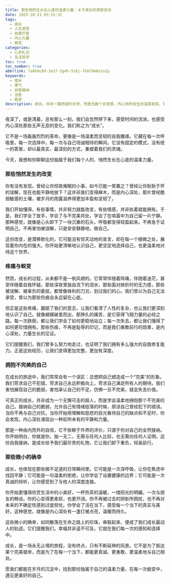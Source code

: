 ```yaml
---
title: 那些悄然生长在心底的温柔力量：关于成长的真挚告白
date: 2025-10-21 03:15:32
tags:
  - 成长
  - 人生感悟
  - 自我疗愈
  - 内心力量
  - 蜕变
categories:
  - 心灵札记
  - 生活哲学
toc: true
toc_number: true
abbrlink: 7a8b9c0d-1e2f-3g4h-5i6j-7k8l9m0n1o2p
keywords:
  - 成长
  - 勇气
  - 自我接纳
  - 治愈
  - 蜕变
description: 成长，并非一蹴而就的壮举，而是无数个日夜里，内心悄然发生的温柔蜕变。它藏在每一次的释怀、每一次的坚持、每一次的自我对话中。这篇文章，是一封写给所有正在经历或已经走过成长之路的你，关于那些深藏心底的温柔力量，和我们如何一步步走向更完整的自己的真挚告白。
---
```


夜深了，或是清晨，总有那么一刻，我们会忽然停下来，感受时间的流淌，也感受内心深处那些无声无息的变化。我们称之为“成长”。

它不是一场轰轰烈烈的革命，更像是一场温柔而坚韧的自我雕琢。它藏在每一次呼吸里，每一次选择中，每一次与自己坦诚相待的瞬间。它没有固定的模式，没有统一的答案，却以最真实、最深刻的方式，重塑着我们的灵魂。

今天，我想和你聊聊这份独属于我们每个人的、悄然生长在心底的温柔力量。

### 那些悄然发生的改变

你有没有发现，曾经让你彻夜难眠的小事，如今已能一笑置之？曾经让你耿耿于怀的误解，现在也能平静地放下？这并非我们变得麻木，而是内心深处，那片曾经脆弱敏感的土壤，被岁月的雨露滋养得更加丰盈和坚韧了。

我们开始懂得，有些事情，并非努力就能改变，有些情感，并非执着就能拥有。于是，我们学会了放手，学会了与不完美共处，学会了在喧嚣中为自己留一片宁静。那种感觉，就像是心头卸下了一块沉重的石头，呼吸都变得轻盈起来。不再急于证明自己，不再害怕被误解，只是安安静静地，做自己。

这份改变，是潜移默化的，它可能没有惊天动地的宣言，却在每一个细微之处，展现着你内在的强大。你开始更清晰地认识自己，更坚定地选择自己，也更温柔地对待这个世界。

### 疼痛与蜕变

然而，成长的过程，从来都不是一帆风顺的。它常常伴随着阵痛，伴随着迷茫，甚至伴随着自我怀疑。那些深夜里独自流下的泪水，那些面对挫折时的无力感，那些被误解、被辜负的委屈，都曾像锋利的刀刃，划过我们的心。我们曾以为自己无法承受，曾以为那些伤痕会永远留在心底。

但正是这些疼痛，磨砺了我们的意志，让我们看清了人性的复杂，也让我们更深刻地认识了自己。就像蝴蝶破茧而出，那挣扎的痛苦，是它获得飞翔力量的必经之路。每一次跌倒，都让我们学会了如何更稳地站立；每一次失去，都让我们懂得了如何更珍惜拥有。那些伤痕，不再是耻辱的印记，而是我们勇敢前行的勋章，是内心深处，力量生长的见证。

它们提醒我们，我们曾多么努力地走过，也证明了我们拥有多么强大的自我修复能力。正是这些经历，让我们变得更加完整，更加有深度。

### 拥抱不完美的自己

在成长的旅途中，我们常常会有一个误区：总想把自己塑造成一个“完美”的形象。我们苛求自己不犯错，苛求自己永远积极向上，苛求自己满足所有人的期待。我们害怕展现自己的脆弱，害怕承认自己的不足，仿佛一旦不完美，就会失去价值。

可真正的成长，并非成为一个无懈可击的超人，而是学会温柔地拥抱那个不完美的自己。接纳自己的脆弱，允许自己有情绪低落的时候，原谅自己曾经犯下的错误。当你不再与自己对抗，当你开始用理解和慈悲的目光看待自己的缺点和不足时，你会发现，内心深处涌现出一种前所未有的平静和力量。

那是一种由内而外的自信，它不依赖于外界的评价，只源于你对自己的全然接纳。你开始明白，你就是你，独一无二，无需与任何人比较，也无需向任何人证明。这份自我接纳，是成长给予我们最珍贵的礼物，它让我们卸下重负，轻装前行。

### 那些微小的确幸

成长，也体现在那些微不足道的日常瞬间里。它可能是一次深呼吸，让你在焦虑中找回平静；它可能是一句温柔的拒绝，让你学会了设置健康的边界；它可能是一次真诚的倾听，让你感受到了与他人的深度连接。

你开始更懂得欣赏生活中的小美好，一杯热茶的温暖，一缕阳光的明媚，一次与朋友的畅谈。你的心变得更柔软，也更开阔。你不再被过去的阴影所困扰，也不再对未来的不确定性感到过度担忧。你学会了活在当下，感受每一个当下的真实与美好。这种感觉，就像是内心深处有一盏灯被点亮，温暖而持久。

这些微小的确幸，如同散落在生命之路上的珍珠，串联起来，便成了我们成长最动人的轨迹。它们提醒我们，幸福并非遥不可及，它就在我们每一次的感知和选择中。

成长，是一场永无止境的旅程，没有终点，只有不断延伸的风景。它不是为了抵达某个完美彼岸，而是为了在每一个当下，都能更真诚、更勇敢、更温柔地与自己相处。

愿我们都能在岁月的沉淀中，找到那份独属于自己的温柔力量，在每一次蜕变中，遇见更美好的自己。